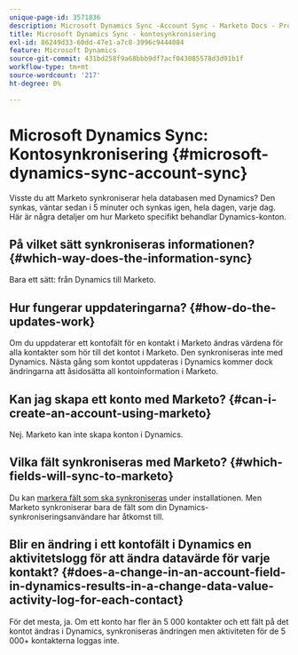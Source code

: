 ```yaml
---
unique-page-id: 3571836
description: Microsoft Dynamics Sync -Account Sync - Marketo Docs - Produktdokumentation
title: Microsoft Dynamics Sync - kontosynkronisering
exl-id: 86249d33-60dd-47e1-a7c8-3996c9444084
feature: Microsoft Dynamics
source-git-commit: 431bd258f9a68bbb9df7acf043085578d3d91b1f
workflow-type: tm+mt
source-wordcount: '217'
ht-degree: 0%

---
```


# Microsoft Dynamics Sync: Kontosynkronisering {#microsoft-dynamics-sync-account-sync}

Visste du att Marketo synkroniserar hela databasen med Dynamics? Den synkas, väntar sedan i 5 minuter och synkas igen, hela dagen, varje dag. Här är några detaljer om hur Marketo specifikt behandlar Dynamics-konton.

## På vilket sätt synkroniseras informationen? {#which-way-does-the-information-sync}

Bara ett sätt: från Dynamics till Marketo.

## Hur fungerar uppdateringarna? {#how-do-the-updates-work}

Om du uppdaterar ett kontofält för en kontakt i Marketo ändras värdena för alla kontakter som hör till det kontot i Marketo. Den synkroniseras inte med Dynamics. Nästa gång som kontot uppdateras i Dynamics kommer dock ändringarna att åsidosätta all kontoinformation i Marketo.

## Kan jag skapa ett konto med Marketo? {#can-i-create-an-account-using-marketo}

Nej. Marketo kan inte skapa konton i Dynamics.

## Vilka fält synkroniseras med Marketo? {#which-fields-will-sync-to-marketo}

Du kan [markera fält som ska synkroniseras](/help/marketo/product-docs/crm-sync/microsoft-dynamics-sync/sync-setup/microsoft-dynamics-365-with-ropc-connection/step-4-of-4-connect.md#select-fields-to-sync) under installationen. Men Marketo synkroniserar bara de fält som din Dynamics-synkroniseringsanvändare har åtkomst till.

## Blir en ändring i ett kontofält i Dynamics en aktivitetslogg för att ändra datavärde för varje kontakt?  {#does-a-change-in-an-account-field-in-dynamics-results-in-a-change-data-value-activity-log-for-each-contact}

För det mesta, ja. Om ett konto har fler än 5 000 kontakter och ett fält på det kontot ändras i Dynamics, synkroniseras ändringen men aktiviteten för de 5 000+ kontakterna loggas inte.
